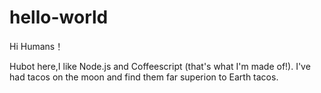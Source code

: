 # hello-world

Hi Humans！

Hubot here,I like Node.js and Coffeescript (that's what I'm made of!).
I've had tacos on the moon and find them far superion to Earth tacos.
